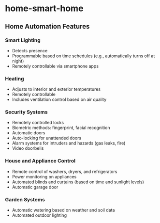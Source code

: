 # home-smart-home

## Home Automation Features

### Smart Lighting  
- Detects presence  
- Programmable based on time schedules (e.g., automatically turns off at night)  
- Remotely controllable via smartphone apps  

### Heating  
- Adjusts to interior and exterior temperatures  
- Remotely controllable  
- Includes ventilation control based on air quality  

### Security Systems  
- Remotely controlled locks  
- Biometric methods: fingerprint, facial recognition  
- Automatic doors  
- Auto-locking for unattended doors  
- Alarm systems for intruders and hazards (gas leaks, fire)  
- Video doorbells  

### House and Appliance Control  
- Remote control of washers, dryers, and refrigerators  
- Power monitoring on appliances  
- Automated blinds and curtains (based on time and sunlight levels)  
- Automatic garage door  

### Garden Systems  
- Automatic watering based on weather and soil data  
- Automated outdoor lighting  

